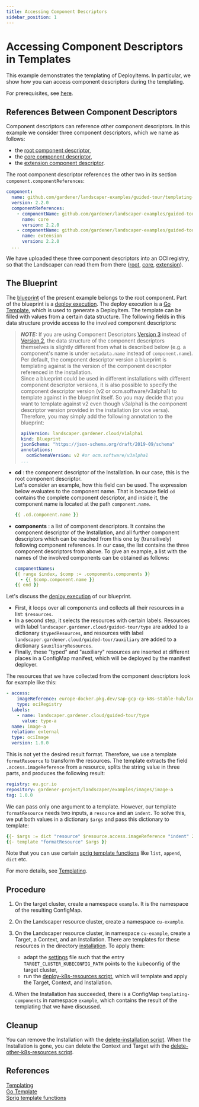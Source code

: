 ```yaml
---
title: Accessing Component Descriptors 
sidebar_position: 1
---
```


# Accessing Component Descriptors in Templates

This example demonstrates the templating of DeployItems. In particular, we show how you can access component descriptors
during the templating.

For prerequisites, see [here](../../README.md).


## References Between Component Descriptors

Component descriptors can reference other component descriptors. In this example we consider three component descriptors, 
which we name as follows:
- the [root component descriptor](./components/component-descriptor-root.yaml),
- the [core component descriptor](./components/component-descriptor-core.yaml),
- the [extension component descriptor](./components/component-descriptor-ext.yaml).  

The root component descriptor references the other two in its section `component.componentReferences`:

```yaml
component:
  name: github.com/gardener/landscaper-examples/guided-tour/templating-components-root
  version: 2.2.0
  componentReferences:
    - componentName: github.com/gardener/landscaper-examples/guided-tour/templating-components-core
      name: core
      version: 2.2.0
    - componentName: github.com/gardener/landscaper-examples/guided-tour/templating-components-extension
      name: extension
      version: 2.2.0
  ...
```

We have uploaded these three component descriptors into an OCI registry, so that the Landscaper can read them from there
([root](https://europe-docker.pkg.dev/sap-gcp-cp-k8s-stable-hub/landscaper-examples/examples/component-descriptors/github.com/gardener/landscaper-examples/guided-tour/templating-components-root), 
[core](https://europe-docker.pkg.dev/sap-gcp-cp-k8s-stable-hub/landscaper-examples/examples/component-descriptors/github.com/gardener/landscaper-examples/guided-tour/templating-components-core), 
[extension](https://europe-docker.pkg.dev/sap-gcp-cp-k8s-stable-hub/landscaper-examples/examples/component-descriptors/github.com/gardener/landscaper-examples/guided-tour/templating-components-extension)).


## The Blueprint

The [blueprint](https://github.com/gardener/landscaper/tree/master/docs/guided-tour/templating/components/blueprint) of the present example belongs to the root component. Part of the blueprint is a 
[deploy execution](./blueprint/deploy-execution.yaml). The deploy execution is a [Go Template][2], 
which is used to generate a DeployItem. 
The template can be filled with values from a certain data structure. The following fields in this data structure 
provide access to the involved component descriptors:

> **_NOTE:_** If you are using Component
> Descriptors [Version 3](https://ocm.software/docs/component-descriptors/version-3/) instead of 
> [Version 2](https://ocm.software/docs/component-descriptors/version-2/), the data structure of the 
> component descriptors themselves is slightly different from what is described below (e.g. a component's name is under 
> `metadata.name` instead of `component.name`).  
> Per default, the component descriptor version a blueprint is templating against is the version of the component 
> descriptor referenced in the installation.  
> Since a blueprint could be used in different installations with different component descriptor versions, it is also
> possible to specify the component descriptor version (v2 or ocm.software/v3alpha1) to template against in the
> blueprint itself. So you may decide that you want to template against v2 even though v3alpha1 is the component 
> descriptor version provided in the installation (or vice versa).   Therefore, you may simply add the following 
> annotation to the blueprint:
> 
> ```yaml
> apiVersion: landscaper.gardener.cloud/v1alpha1
> kind: Blueprint
> jsonSchema: "https://json-schema.org/draft/2019-09/schema"
> annotations:
>   ocmSchemaVersion: v2 #or ocm.software/v3alpha1
> ...
> ```

- **cd** : the component descriptor of the Installation. In our case, this is the root component descriptor.  
  Let's consider an example, how this field can be used. The expression below evaluates to the component name. 
  That is because field `cd` contains the complete 
  component descriptor, and inside it, the component name is located at the path `component.name`.

  ```yaml
  {{ .cd.component.name }}
  ```

- **components** : a list of component descriptors. It contains the component descriptor of the 
  Installation, and all further component descriptors which can be reached from this one by (transitively) following
  component references. In our case, the list contains the three component descriptors from above.
  To give an example, a list with the names of the involved components can be obtained as follows:

  ```yaml
  componentNames:
  {{ range $index, $comp := .components.components }}
    - {{ $comp.component.name }}  
  {{ end }}
  ```

Let's discuss the  [deploy execution](./blueprint/deploy-execution.yaml) of our blueprint.

- First, it loops over all components and collects all their resources in a list: `$resources`.  
- In a second step, it selects the resources with certain labels. Resources with label `landscaper.gardener.cloud/guided-tour/type`
are added to a dictionary `$typedResources`, and resources with label `landscaper.gardener.cloud/guided-tour/auxiliary` are added to
a dictionary `$auxiliaryResources`.  
- Finally, these "typed" and "auxiliary" resources are inserted at different places in a ConfigMap manifest, which will
be deployed by the manifest deployer. 

The resources that we have collected from the component descriptors look for example like this:

```yaml
- access:
    imageReference: europe-docker.pkg.dev/sap-gcp-cp-k8s-stable-hub/landscaper-examples/examples/images/image-a:1.0.0
    type: ociRegistry
  labels:
    - name: landscaper.gardener.cloud/guided-tour/type
      value: type-a
  name: image-a
  relation: external
  type: ociImage
  version: 1.0.0
```

This is not yet the desired result format. Therefore, we use a template `formatResource` to transform the resources. 
The template extracts the field `.access.imageReference` from a resource, splits the string value in 
three parts, and produces the following result: 

```yaml
registry: eu.gcr.io
repository: gardener-project/landscaper/examples/images/image-a
tag: 1.0.0
```

We can pass only one argument to a template. However, our template `formatResource` needs two inputs, a `resource` and
an `indent`. To solve this, we put both values in a dictionary `$args` and pass this dictionary to template:

```yaml
{{- $args := dict "resource" $resource.access.imageReference "indent" 20 }}
{{- template "formatResource" $args }}
```

Note that you can use certain [sprig template functions][3] like `list`, `append`, `dict` etc.

For more details, see [Templating][1].


## Procedure

1. On the target cluster, create a namespace `example`. It is the namespace of the resulting ConfigMap.

2. On the Landscaper resource cluster, create a namespace `cu-example`.

3. On the Landscaper resource cluster, in namespace `cu-example`, create a Target, a Context, and an Installation.
   There are templates for these resources in the directory
   [installation](https://github.com/gardener/landscaper/tree/master/docs/guided-tour/templating/components/installation).
   To apply them:
    - adapt the [settings](https://github.com/gardener/landscaper/tree/master/docs/guided-tour/templating/components/commands/settings) file
      such that the entry `TARGET_CLUSTER_KUBECONFIG_PATH` points to the kubeconfig of the target cluster,
    - run the [deploy-k8s-resources script](https://github.com/gardener/landscaper/tree/master/docs/guided-tour/templating/components/commands/deploy-k8s-resources.sh),
      which will template and apply the Target, Context, and Installation.

4. When the Installation has succeeded, there is a ConfigMap `templating-components` in namespace `example`, 
   which contains the result of the templating that we have discussed.


## Cleanup

You can remove the Installation with the
[delete-installation script](https://github.com/gardener/landscaper/tree/master/docs/guided-tour/templating/components/commands/delete-installation.sh).
When the Installation is gone, you can delete the Context and Target with the
[delete-other-k8s-resources script](https://github.com/gardener/landscaper/tree/master/docs/guided-tour/templating/components/commands/delete-other-k8s-resources.sh).


## References 

[Templating][1]  
[Go Template][2]  
[Sprig template functions][3]

[1]: ../../../usage/Templating.md  
[2]: https://pkg.go.dev/text/template  
[3]: http://masterminds.github.io/sprig/
